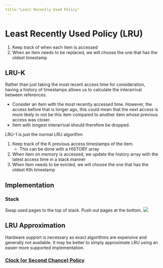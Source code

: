 ```yaml
---
title:"Least Recently Used Policy"
---
```

# Least Recently Used Policy (LRU)
1. Keep track of when each item is accessed
2. When an item needs to be replaced, we will choose the one that has the oldest timestamp
## LRU-K
Rather than just taking the most recent access time for consideration, having a history of timestamps allows us to calculate the interarrival between references.
- Consider an item with the most recently accessed time. However, the access before that is longer ago, this could mean that the next access is more likely to not be this item compared to another item whose previous access was closer.
- Item with longest interarrival should therefore be dropped.

LRU-1 is just the normal LRU algorithm

1. Keep track of the K previous access timestamps of the item.
	- This can be done with a HISTORY array
2. When item on memory is accessed, we update the history array with the latest access time in a stack manner
3. When item needs to be evicted, we will choose the one that has the oldest Kth timestamp
## Implementation
### Stack
Swap used pages to the top of stack. Push out pages at the bottom.
![](https://i.imgur.com/ba4zW9K.png)
## LRU Approximation
Hardware support is necessary as exact algorithms are expensive and generally not available. It may be better to simply approximate LRU using an easier more supported implementation.
### [Clock (or Second Chance) Policy](Notes/Clock%20(or%20Second%20Chance)%20Policy.md)
